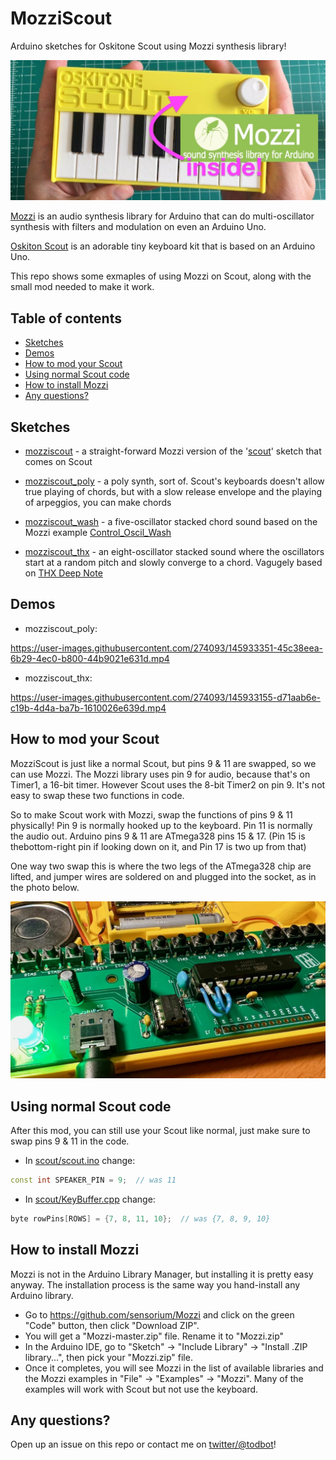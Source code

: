 # MozziScout

Arduino sketches for Oskitone Scout using Mozzi synthesis library!

<img src="./docs/mozziscout_header.jpg" />

[Mozzi](https://sensorium.github.io/Mozzi/) is an audio synthesis library for Arduino
that can do multi-oscillator synthesis with filters and modulation on even an Arduino Uno.

[Oskiton Scout](https://oskitone.github.io/scout/) is an adorable tiny keyboard kit that is
based on an Arduino Uno.

This repo shows some exmaples of using Mozzi on Scout, along with the small mod needed to make it work.

## Table of contents

* [Sketches](#sketches)
* [Demos](#demos)
* [How to mod your Scout](#how-to-mod-your-scout)
* [Using normal Scout code](#using-normal-scout-code)
* [How to install Mozzi](#how-to-install-mozzi)
* [Any questions?](#any-questions)


## Sketches

- [mozziscout](mozziscout/) - a straight-forward Mozzi version of the '[scout](https://github.com/oskitone/scout/blob/main/arduino/scout/scout.ino)' sketch that comes on Scout

- [mozziscout_poly](mozziscout_poly/) - a poly synth, sort of. Scout's keyboards doesn't allow true
playing of chords, but with a slow release envelope and the playing of arpeggios, you can make chords

- [mozziscout_wash](mozziscout_wash/) - a five-oscillator stacked chord sound based on the Mozzi example
[Control_Oscil_Wash](https://github.com/sensorium/Mozzi/blob/master/examples/02.Control/Control_Oscil_Wash/Control_Oscil_Wash.ino)

- [mozziscout_thx](mozziscout_thx/) - an eight-oscillator stacked sound where the oscillators start at a random pitch and slowly converge to a chord. Vagugely based on [THX Deep Note](https://en.wikipedia.org/wiki/Deep_Note)


## Demos

- mozziscout_poly:

https://user-images.githubusercontent.com/274093/145933351-45c38eea-6b29-4ec0-b800-44b9021e631d.mp4

- mozziscout_thx:
 
https://user-images.githubusercontent.com/274093/145933155-d71aab6e-c19b-4d4a-ba7b-1610026e639d.mp4


## How to mod your Scout

MozziScout is just like a normal Scout, but pins 9 & 11 are swapped, so we can use Mozzi.
The Mozzi library uses pin 9 for audio, because that's on Timer1, a 16-bit timer.
However Scout uses the 8-bit Timer2 on pin 9. It's not easy to swap these two functions in code.

So to make Scout work with Mozzi, swap the functions of pins 9 & 11 physically!
Pin 9 is normally hooked up to the keyboard. Pin 11 is normally the audio out.
Arduino pins 9 & 11 are ATmega328 pins 15 & 17. (Pin 15  is thebottom-right pin if looking down on it, and Pin 17 is two up from that)

One way two swap this is where the two legs of the ATmega328 chip are lifted,
and jumper wires are soldered on and plugged into the socket, as in the photo below.

<img src="./docs/mozziscout_pins.jpg" />


## Using normal Scout code

After this mod, you can still use your Scout like normal, just make sure to swap pins 9 & 11 in the code.

- In [scout/scout.ino](https://github.com/oskitone/scout/blob/main/arduino/scout/scout.ino) change:

```c++
const int SPEAKER_PIN = 9;  // was 11
```

- In [scout/KeyBuffer.cpp](https://github.com/oskitone/scout/blob/main/arduino/scout/KeyBuffer.cpp) change:

```c++
byte rowPins[ROWS] = {7, 8, 11, 10};  // was {7, 8, 9, 10}
```


## How to install Mozzi

Mozzi is not in the Arduino Library Manager, but installing it is pretty easy anyway.
The installation process is the same way you hand-install any Arduino library.

- Go to https://github.com/sensorium/Mozzi and click on the green "Code" button,
then click "Download ZIP".
- You will get a "Mozzi-master.zip" file. Rename it to "Mozzi.zip"
- In the Arduino IDE, go to "Sketch" -> "Include Library" -> "Install .ZIP library...", then pick your "Mozzi.zip" file.
- Once it completes, you will see Mozzi in the list of available libraries and the Mozzi examples
in "File" -> "Examples" -> "Mozzi".  Many of the examples will work with Scout but not use the keyboard.


## Any questions?

Open up an issue on this repo or contact me on [twitter/@todbot](https://twitter.com/todbot)!
